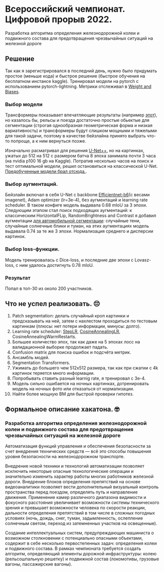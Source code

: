 # Всероссийский чемпионат. Цифровой прорыв 2022.
Разработка алгоритма определения железнодорожной колеи и подвижного состава для предотвращения чрезвычайных ситуаций на железной дороге
## Решение
Так как я зарегистрировался в последний день, нужно было придумать простое (меньше кода) и быстрое решение (быстрое обучения на бесплатном инстансе kaggle). Тренировал модели на pytorch с использованием pytorch-lightning. Метрики отслеживал в [Weight and Biases](https://wandb.ai/site).
### Выбор модели
  Трансформеры показывает впечатляющие результаты (например [этот](https://arxiv.org/abs/2105.15203)), но казалось бы, рельсы и поезда достаточно простые обьектые для сегментации (строгая однообразная геометрическая форма и низкая вариативность) и трансформеры будут слишком мощными и тяжелыми для такой задачи, поэтому в качестве бейзлайна принято выбрать что-то попроще, а к ним вернуться позже.

Изначально расматривал для решения [U-Net++](https://arxiv.org/pdf/1807.10165.pdf), но на картинках, ужатых до 512 на 512 с размером батча 8 эпоха занимала почти 3 часа (на nvidia p100 16 gb на Kaggle).
Потратив несколько часов на поиск и тест оптимальной модели, решил остановиться на классичeской U-Net.
[Предобученные модели брал отсюда.](https://github.com/qubvel/segmentation_models.pytorch#models).
### Выбор аугментаций.
Бейзлайн включал в себя U-Net c backbone [Efficientnet-b6](https://arxiv.org/abs/1905.11946)(с весами imagenet), Adam optimizer (lr=3e-4), без аугментаций и learning rate scheduler. В таком конфиге модель выдавала 0.68 mIoU за 3 эпохи.
Следующим этапом стал поиск подходящих аугментаций: к классическим HorizontalFLip, RandomBrightness and Contrast я добавил аугментации [для автомобильной сегментации](https://github.com/UjjwalSaxena/Automold--Road-Augmentation-Library): случайные тени, случайные солнечные блики и туман, на этих аугментациях
модель выдавала 0.74 за те же 3 эпохи. Нормализация среднего и дисперсии картинок.
### Выбор loss-функции.
Модель тренировалась с Dice-loss, и последние две эпохи с Lovasz-loss, с ним удалось достигнуть 0.78 mIoU.

### Результат
Попал в топ-30 из около 200 участников.

## Что не успел реализовать. 😔
1. Patch segmentation: делать случайный кроп картинки и предсказывать на ней, затем с нахлестом проходиться по тестовым картинкам (плюсы: нет потери информации, минусы: долго).
2. Learning rate scheduler: [StepLR](https://pytorch.org/docs/stable/generated/torch.optim.lr_scheduler.StepLR.html), [CosineAnnealingLR](https://arxiv.org/pdf/1608.03983.pdf), CosineAnnealingWarmRestarts.
3. Большее количество эпох, так как даже на 5 эпохах лосс на валидационной выборке продолжает падать.
4. Confusion matrix для поиска ошибок и подсчёта метрик.
5. Ансамбль модей.
6. Segmentation Transformers.
7. Ужимать до большего чем 512x512 размера, так как при сжатии с 4k картинок теряется много информации.
8. Попробывать ставить разный learnig rate, я тренировал с 3e-4.
9. Модель сильно ошибается на ночных картинках, дотренировать модель на ночных фото или отказаться от нормализации.
10. Найти более мощную ВМ для быстрой проверки гипотез.
## Формальное описание хакатона. 🤓

### Разработка алгоритма определения железнодорожной колеи и подвижного состава для предотвращения чрезвычайных ситуаций на железной дороге
Автоматизация функций управления и обеспечения безопасности за счет внедрения технических средств — всё это способы повышения уровня безопасности на железнодорожном транспорте.

Внедрение новой техники и технологий автоматизации позволяет исключить некоторые опасные технологические операции и значительно изменить характер работы многих работников железной дороги. Внедрение блоков определения препятствий на основе видеоаналитики позволяет вести дополнительный визуальный контроль пространства перед поездом, определять путь и направление движения. Применение камер различного диапазона видимости и фокусного расстояния увеличивает возможности системы технического зрения и превышает возможности человека по скорости реакции, дальности определения препятствий в том числе в сложных погодных условиях (ночь, дождь, снег, туман, задымленность, ослепление солнечным светом, переход из затемненных участков на освещенные).

Создание интеллектуальных систем, предупреждающих машиниста о возможном столкновении с потенциально опасными объектами, содержит в себе несколько первостепенных задач: определения колеи и подвижного состава. В рамках чемпионата требуется создать алгоритм, определяющий элементы дорожной инфраструктуры: колею (рельсошпальную решетку) и подвижной состав (локомотивы, грузовые вагоны, пассажирские вагоны).
